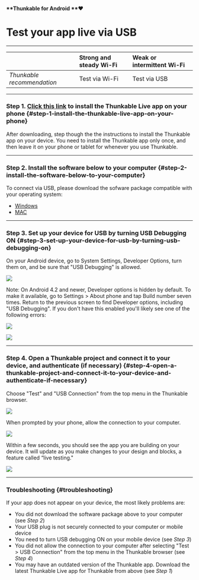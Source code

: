 #### **Thunkable for Android **❤

# Test your app live via USB

---

|  | Strong and steady Wi-Fi | Weak or intermittent Wi-Fi |
| :--- | :--- | :--- |
| _Thunkable recommendation_ | Test via Wi-Fi | Test via USB |

---

### Step 1. [Click this link](https://play.google.com/store/apps/details?id=com.thunkable.appinventor.aicompanion3&hl=en) to install the Thunkable Live app on your phone {#step-1-install-the-thunkable-live-app-on-your-phone}

After downloading, step though the the instructions to install the Thunkable app on your device. You need to install the Thunkable app only once, and then leave it on your phone or tablet for whenever you use Thunkable.

---

### Step 2. Install the software below to your computer {#step-2-install-the-software-below-to-your-computer}

To connect via USB, please download the sofware package compatible with your operating system:

* [Windows](http://share.thunkableapps.com/setup/ThunkableStarterWindowsV3.zip)
* [MAC](http://share.thunkableapps.com/setup/ThunkableStarterMacV3.zip)

---

### Step 3. Set up your device for USB by turning USB Debugging ON {#step-3-set-up-your-device-for-usb-by-turning-usb-debugging-on}

On your Android device, go to System Settings, Developer Options, turn them on, and be sure that "USB Debugging" is allowed.

![](https://thunkable.com/explore/img/connect-usb/usb-debug.png)

Note: On Android 4.2 and newer, Developer options is hidden by default. To make it available, go to Settings &gt; About phone and tap Build number seven times. Return to the previous screen to find Developer options, including "USB Debugging". If you don't have this enabled you'll likely see one of the following errors:

![](https://thunkable.com/explore/img/connect-usb/usb-error1.png)

![](https://thunkable.com/explore/img/connect-usb/usb-error2.png)

---

### Step 4. Open a Thunkable project and connect it to your device, and authenticate \(if necessary\) {#step-4-open-a-thunkable-project-and-connect-it-to-your-device-and-authenticate-if-necessary}

Choose "Test" and "USB Connection" from the top menu in the Thunkable browser.

![](https://thunkable.com/explore/img/connect-usb/usb-test.png)

When prompted by your phone, allow the connection to your computer.

![](https://thunkable.com/explore/img/connect-usb/usb-allow.png)

Within a few seconds, you should see the app you are building on your device. It will update as you make changes to your design and blocks, a feature called “live testing."

![](https://thunkable.com/explore/img/connect-usb/usb-success.png)

---

### Troubleshooting {#troubleshooting}

If your app does not appear on your device, the most likely problems are:

* You did not download the software package above to your computer \(see _Step 2_\)
* Your USB plug is not securely connected to your computer or mobile device
* You need to turn USB debugging ON on your mobile device \(see _Step 3_\)
* You did not allow the connection to your computer after selecting "Test &gt; USB Connection" from the top menu in the Thunkable browser \(see _Step 4_\)
* You may have an outdated version of the Thunkable app. Download the latest Thunkable Live app for Thunkable from above \(see _Step 1_\)



